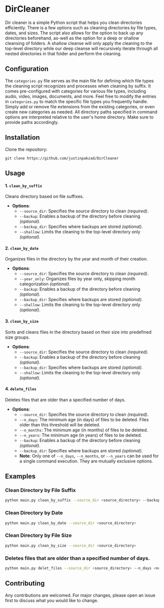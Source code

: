 # DirCleaner

Dir cleaner is a simple Python script that helps you clean directories efficiently. There is a few options such as cleaning  directories by file types, dates, and sizes. The script also allows for the option to back up any directories beforehand, as-well as the option for a deep or shallow cleansing of folders. A shallow cleanse will only apply the cleaning to the top-level directory while our deep cleanse will recursively iterate through all nested directories in that folder and perform the cleaning.

## Configuration
The `categories.py` file serves as the main file for defining which file types the cleaning script recognizes and processes when cleaning by suffix. It comes pre-configured with categories for various file types, including audio, video, images, documents, and more. Feel free to modify the entries in `categories.py` to match the specific file types you frequently handle. Simply add or remove file extensions from the existing categories, or even create new categories as needed. All directory paths specified in command options are interpreted relative to the user's home directory. Make sure to provide paths accordingly.


## Installation

Clone the repository:
```
git clone https://github.com/justinpakzad/DirCleaner
```


## Usage

#### 1. `clean_by_suffix`
Cleans directory based on file suffixes.
- **Options**:
  - `--source_dir`: Specifies the source directory to clean *(required)*.
  - `--backup`: Enables a backup of the directory before cleaning *(optional)*.
  - `--backup_dir`: Specifies where backups are stored *(optional)*.
  - `--shallow`: Limits the cleaning to the top-level directory only *(optional)*.

#### 2. `clean_by_date`
Organizes files in the directory by the year and month of their creation.
- **Options**:
  - `--source_dir`: Specifies the source directory to clean *(required)*.
  - `--year_only`: Organizes files by year only, skipping month categorization *(optional)*.
  - `--backup`: Enables a backup of the directory before cleaning *(optional)*.
  - `--backup_dir`: Specifies where backups are stored *(optional)*.
  - `--shallow`: Limits the cleaning to the top-level directory only *(optional)*.

#### 3. `clean_by_size`
Sorts and cleans files in the directory based on their size into predefined size groups.
- **Options**:
  - `--source_dir`: Specifies the source directory to clean *(required)*.
  - `--backup`: Enables a backup of the directory before cleaning *(optional)*.
  - `--backup_dir`: Specifies where backups are stored *(optional)*.
  - `--shallow`: Limits the cleaning to the top-level directory only *(optional)*.

#### 4. `delete_files`
Deletes files that are older than a specified number of days.
- **Options**:
  - `--source_dir`: Specifies the source directory to clean *(required)*.
  - `--n_days`: The minimum age (in days) of files to be deleted. Files older than this threshold will be deleted.
  - `--n_months`: The minimum age (in months) of files to be deleted.
  - `--n_years`: The minimum age (in years) of files to be deleted.
  - `--backup`: Enables a backup of the directory before cleaning *(optional)*.
  - `--backup_dir`: Specifies where backups are stored *(optional)*.
  - **Note**: Only one of `--n_days`, `--n_months`, or `--n_years` can be used for a single command execution. They are mutually exclusive options.


## Examples
### Clean Directory by File Suffix
```bash
python main.py clean_by_suffix --source_dir <source_directory> --backup --backup_dir <backup_directory>
```
### Clean Directory by Date
```bash
python main.py clean_by_date --source_dir <source_directory>
```
### Clean Directory by File Size
```bash
python main.py clean_by_size --source_dir <source_directory>
```
### Deletes files that are older than a specified number of days.
```bash
python main.py delet_files --source_dir <source_directory> --n_days <number of days old>
```

## Contributing

Any contributions are welcomed. For major changes, please open an issue first to discuss what you would like to change.
